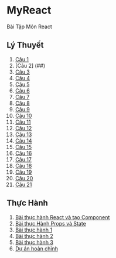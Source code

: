 # MyReact
Bài Tập Môn React
## Lý Thuyết
1. [Câu 1 ](https://codepen.io/ngochoaitran/pen/LYrJboY)
2. [Câu 2] (##)
3. [Câu 3](https://codepen.io/ngochoaitran/pen/XWYPprQ)
4. [Câu 4](https://codepen.io/ngochoaitran/pen/qBKMREE)
5. [Câu 5](https://codepen.io/ngochoaitran/pen/NWzLdPy)
6. [Câu 6](https://codepen.io/ngochoaitran/pen/bGKxgda)
7. [Câu 7](https://codesandbox.io/s/cau-7-dritd2)
8. [Câu 8](https://codepen.io/ngochoaitran/pen/KKexWyd)
9. [Câu 9](https://codepen.io/ngochoaitran/pen/MWXebXo)
10. [Câu 10](https://codepen.io/ngochoaitran/pen/OJEWgwJ)
11. [Câu 11](https://codepen.io/ngochoaitran/pen/YzvZOxo)
12. [Câu 12](https://codepen.io/ngochoaitran/pen/rNKjyer)
13. [Câu 13](https://codepen.io/ngochoaitran/pen/XWYpMjP)
14. [Câu 14](https://codepen.io/ngochoaitran/pen/ExRvrbe)
15. [Câu 15](https://codepen.io/ngochoaitran/details/gOKxypK)
16. [Câu 16](https://codepen.io/ngochoaitran/details/JjZrvZJ)
17. [Câu 17](https://codepen.io/ngochoaitran/details/MWXEGBK)
18. [Câu 18](https://codesandbox.io/s/cau-18-m7prhr)
19. [Câu 19](https://codesandbox.io/s/cau-19-d1elxu)
20. [Câu 20](https://codesandbox.io/s/bai-20-lxpxrr)
21. [Câu 21](https://codesandbox.io/s/bai-20-io979x)
## Thực Hành
1. [Bài thực hành React và tạo Component](https://codesandbox.io/s/baitap-duhucj)
2. [Bài thực Hành Props và State ](https://codesandbox.io/s/prop-and-state-5lv1y4)
3. [Bài thực hành 1 ](https://codesandbox.io/s/bth1-gt68l2)
4. [Bài thực hành 2 ](https://codesandbox.io/s/bth2-w1b5pl)
5. [Bài thực hành 3 ]()
6. [Dự án hoàn chỉnh  ](https://codesandbox.io/s/dahc-h3zu14)
